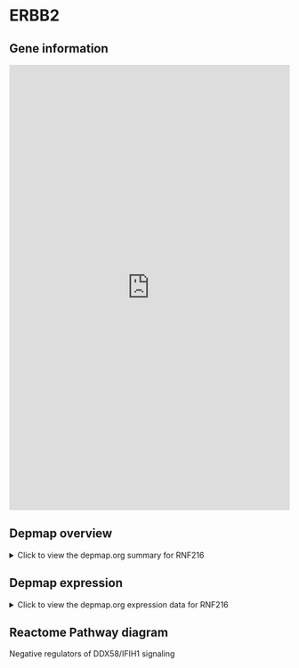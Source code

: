 <h1>ERBB2</h1>

<h2>Gene information</h2>
<iframe src="https://depmap.org/portal/gene/RNF216?tab=about" style="border:none;width:100%;height:800px"></iframe>

<h2>Depmap overview</h2>
<details>
  <summary>Click to view the depmap.org summary for RNF216</summary>
  <iframe src="https://depmap.org/portal/gene/RNF216?tab=overview" style="border:none;width:100%;height:800px"></iframe>
</details>

<h2>Depmap expression</h2>
<details>
  <summary>Click to view the depmap.org expression data for RNF216</summary>
  <iframe src="https://depmap.org/portal/gene/RNF216?tab=characterization" style="border:none;width:100%;height:800px"></iframe>
</details>



<h2>Reactome Pathway diagram</h2>
Negative regulators of DDX58/IFIH1 signaling
<div id="diagramHolder"></div>

<script>
    //Creating the Reactome Diagram widget
    //Take into account a proxy needs to be set up in your server side pointing to www.reactome.org
    function onReactomeDiagramReady(){  //This function is automatically called when the widget code is ready to be used
        var diagram = Reactome.Diagram.create({
            "placeHolder" : "diagramHolder",
            "width" : 900,
            "height" : 500
        });

        //Initialising it to the "Hemostasis" pathway
        diagram.loadDiagram("R-HSA-936440");

        //Adding different listeners

        diagram.onDiagramLoaded(function (loaded) {
            console.info("Loaded ", loaded);
            diagram.flagItems("BAD");
	    diagram.flagItems("Q92934");
            if (loaded == "R-HSA-936440") diagram.selectItem("R-HSA-936440");
        });

     }
</script>



